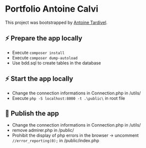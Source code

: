 # Portfolio Antoine Calvi

This project was bootstrapped by [Antoine Tardivel](https://www.antoinetardivel.com/).

## ⚡️ Prepare the app locally

* Execute `composer install`
* Execute `composer dump-autoload`
* Use bdd.sql to create tables in the database

## ⚡️ Start the app locally

* Change the connection informations in Connection.php in /utils/
* Execute `php -S localhost:8000 -t .\public\` in root file

## 💨 Publish the app

* Change the connection informations in Connection.php in /utils/
* remove admirer.php in /public/
* Prohibit the display of php errors in the browser -> uncomment `//error_reporting(0);` in /public/index.php
